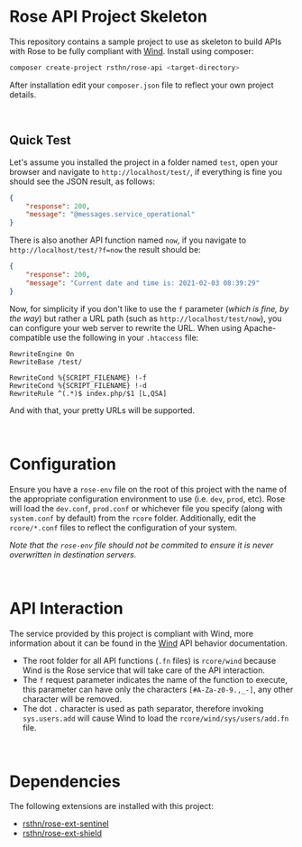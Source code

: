 # Rose API Project Skeleton

This repository contains a sample project to use as skeleton to build APIs with Rose to be fully compliant with [Wind](https://github.com/rsthn/rose-core/blob/master/Wind.md). Install using composer:

```sh
composer create-project rsthn/rose-api <target-directory>
```

After installation edit your `composer.json` file to reflect your own project details.

<br/>

## Quick Test

Let's assume you installed the project in a folder named `test`, open your browser and navigate to `http://localhost/test/`, if everything is fine you should see the JSON result, as follows:

```json
{
	"response": 200,
	"message": "@messages.service_operational"
}
```

There is also another API function named `now`, if you navigate to `http://localhost/test/?f=now` the result should be:

```json
{
	"response": 200,
	"message": "Current date and time is: 2021-02-03 08:39:29"
}
```

Now, for simplicity if you don't like to use the `f` parameter (_which is fine, by the way_) but rather a URL path (such as `http://localhost/test/now`), you can configure your web server to rewrite the URL. When using Apache-compatible use the following in your `.htaccess` file:

```
RewriteEngine On
RewriteBase /test/

RewriteCond %{SCRIPT_FILENAME} !-f
RewriteCond %{SCRIPT_FILENAME} !-d
RewriteRule ^(.*)$ index.php/$1 [L,QSA]
```

And with that, your pretty URLs will be supported.

<br/>

# Configuration

Ensure you have a `rose-env` file on the root of this project with the name of the appropriate configuration environment to use (i.e. `dev`, `prod`, etc). Rose will load the `dev.conf`, `prod.conf` or whichever file you specify (along with `system.conf` by default) from the `rcore` folder. Additionally, edit the `rcore/*.conf` files to reflect the configuration of your system.

_Note that the `rose-env` file should not be commited to ensure it is never overwritten in destination servers._

<br/>

# API Interaction

The service provided by this project is compliant with Wind, more information about it can be found in the [Wind](https://github.com/rsthn/rose-core/blob/master/Wind.md) API behavior documentation.

- The root folder for all API functions (`.fn` files) is `rcore/wind` because Wind is the Rose service that will take care of the API interaction.
- The `f` request parameter indicates the name of the function to execute, this parameter can have only the characters `[#A-Za-z0-9.,_-]`, any other character will be removed.
- The dot `.` character is used as path separator, therefore invoking `sys.users.add` will cause Wind to load the `rcore/wind/sys/users/add.fn` file.

<br/>

# Dependencies

The following extensions are installed with this project:

- [rsthn/rose-ext-sentinel](https://github.com/rsthn/rose-ext-sentinel)
- [rsthn/rose-ext-shield](https://github.com/rsthn/rose-ext-shield/)
